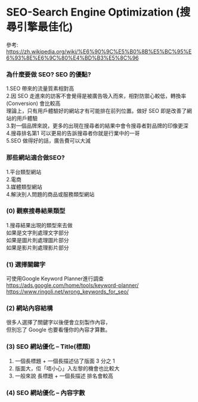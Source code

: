 # SEO-Search Engine Optimization (搜尋引擎最佳化)
參考: https://zh.wikipedia.org/wiki/%E6%90%9C%E5%B0%8B%E5%BC%95%E6%93%8E%E6%9C%80%E4%BD%B3%E5%8C%96

### 為什麼要做 SEO? SEO 的優點?

1.SEO 帶來的流量質素相對高     
2.因 SEO 走進來的訪客不會覺得是被廣告吸入而來，相對防禦心較低，轉換率 (Conversion) 會比較高   
  理論上，只有用戶體驗好的網站才有可能排在前列位置。做好 SEO 即是改善了網站的用戶體驗   
3.對一個品牌來說，更多的出現在搜尋者的結果中會令搜尋者對品牌的印像更深    
4.搜尋排名第1 可以更易的告訴搜尋者你就是行業中的一哥    
5.SEO 做得好的話，廣告費可以大減  

### 那些網站適合做SEO?

1.平台類型網站   
2.電商   
3.媒體類型網站   
4.解決別人問題的商品或服務類型網站

### (0) 觀察搜尋結果類型
1.搜尋結果出現的類型來去做   
 如果是文字則處理文字部分   
 如果是圖片則處理圖片部分  
 如果是影片則處理影片部分   

### (1) 選擇關鍵字
 
可使用Google Keyword Planner進行調查    
https://ads.google.com/home/tools/keyword-planner/   
https://www.ringoli.net/wrong_keywords_for_seo/   

### (2) 網站內容結構
很多人選擇了關鍵字以後便會立刻製作內容，   
但別忘了 Google 也要看懂你的內容才算數。

### (3) SEO 網站優化 – Title(標題)

1) 一個長標題 + 一個長描述佔了版面 3 分之 1   
2) 版面大，佢「唔小心」入左黎的機會也比較大   
3) 一般來說 長標題 + 一個長描述 排名會較高   

### (4) SEO 網站優化 – 內容字數
